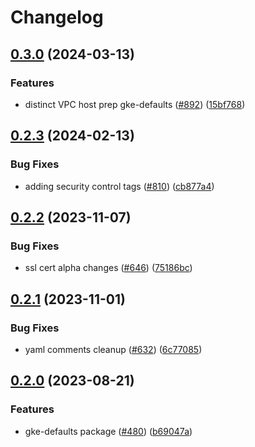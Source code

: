 # Changelog

## [0.3.0](https://github.com/GoogleCloudPlatform/pubsec-declarative-toolkit/compare/solutions/gke/configconnector/gke-defaults/0.2.3...solutions/gke/configconnector/gke-defaults/0.3.0) (2024-03-13)


### Features

* distinct VPC host prep gke-defaults ([#892](https://github.com/GoogleCloudPlatform/pubsec-declarative-toolkit/issues/892)) ([15bf768](https://github.com/GoogleCloudPlatform/pubsec-declarative-toolkit/commit/15bf76893ca501b87ce2ccaca698c3db9417b618))

## [0.2.3](https://github.com/GoogleCloudPlatform/pubsec-declarative-toolkit/compare/solutions/gke/configconnector/gke-defaults/0.2.2...solutions/gke/configconnector/gke-defaults/0.2.3) (2024-02-13)


### Bug Fixes

* adding security control tags ([#810](https://github.com/GoogleCloudPlatform/pubsec-declarative-toolkit/issues/810)) ([cb877a4](https://github.com/GoogleCloudPlatform/pubsec-declarative-toolkit/commit/cb877a4f465135677675f5e3b42a73b324e9827b))

## [0.2.2](https://github.com/GoogleCloudPlatform/pubsec-declarative-toolkit/compare/solutions/gke/configconnector/gke-defaults/0.2.1...solutions/gke/configconnector/gke-defaults/0.2.2) (2023-11-07)


### Bug Fixes

* ssl cert alpha changes ([#646](https://github.com/GoogleCloudPlatform/pubsec-declarative-toolkit/issues/646)) ([75186bc](https://github.com/GoogleCloudPlatform/pubsec-declarative-toolkit/commit/75186bc51cb3d5e882702ed23dc9860bff103812))

## [0.2.1](https://github.com/GoogleCloudPlatform/pubsec-declarative-toolkit/compare/solutions/gke/configconnector/gke-defaults/0.2.0...solutions/gke/configconnector/gke-defaults/0.2.1) (2023-11-01)


### Bug Fixes

* yaml comments cleanup ([#632](https://github.com/GoogleCloudPlatform/pubsec-declarative-toolkit/issues/632)) ([6c77085](https://github.com/GoogleCloudPlatform/pubsec-declarative-toolkit/commit/6c770850242590692365bbbf98222d94e53e5427))

## [0.2.0](https://github.com/GoogleCloudPlatform/pubsec-declarative-toolkit/compare/solutions/gke/configconnector/gke-defaults-v0.1.0...solutions/gke/configconnector/gke-defaults/0.2.0) (2023-08-21)


### Features

* gke-defaults package ([#480](https://github.com/GoogleCloudPlatform/pubsec-declarative-toolkit/issues/480)) ([b69047a](https://github.com/GoogleCloudPlatform/pubsec-declarative-toolkit/commit/b69047a3e0b3ba90cf0c2adcce5ba9e6f190f937))
